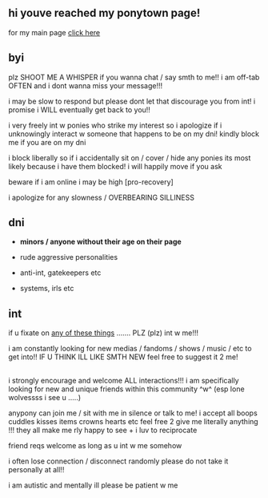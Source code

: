 ## hi youve reached my ponytown page! 

for my main page [click here](https://wip9000.carrd.co/)

## byi

plz SHOOT ME A WHISPER if you wanna chat / say smth to me!! i am off-tab OFTEN and i dont wanna miss your message!!!

i may be slow to respond but please dont let that discourage you from int! i promise i WILL eventually get back to you!!

i very freely int w ponies who strike my interest so i apologize if i unknowingly interact w someone that happens to be on my dni! kindly block me if you are on my dni

i block liberally so if i accidentally sit on / cover / hide any ponies its most likely because i have them blocked! i will happily move if you ask

beware if i am online i may be high [pro-recovery]

i apologize for any slowness / OVERBEARING SILLINESS

## dni

- **minors / anyone without their age on their page**

- rude aggressive personalities

- anti-int, gatekeepers etc

- systems, irls etc

## int

if u fixate on [any of these things](https://wip9000.carrd.co/#interests) ....... PLZ (plz) int w me!!!

i am constantly looking for new medias / fandoms / shows / music / etc to get into!! IF U THINK ILL LIKE SMTH NEW feel free to suggest it 2 me!

##

i strongly encourage and welcome ALL interactions!!! 
i am specifically looking for new and unique friends within this community ^w^
(esp lone wolvessss i see u .....)

anypony can join me / sit with me in silence or talk to me!
i accept all boops cuddles kisses items crowns hearts etc feel free 2 give me literally anything !!! they all make me rly happy to see + i luv to reciprocate

friend reqs welcome as long as u int w me somehow

i often lose connection / disconnect randomly please do not take it personally at all!!

i am autistic and mentally ill please be patient w me

